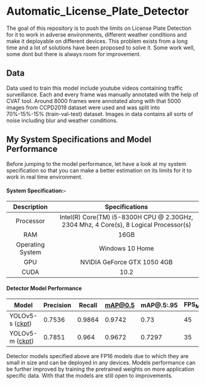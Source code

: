 # Automatic_License_Plate_Detector

The goal of this repository is to push the limits on License Plate Detection for it to work in adverse environments, different weather conditions
and make it deployable on different devices. This problem exists from a long time 
and a lot of solutions have been proposed to solve it. Some work well, some dont 
but there is always room for improvement.    

## Data

Data used to train this model include youtube videos containing traffic surveillance. Each and every frame was manually annotated with the help of CVAT tool. Around 8000 frames were annotated along with that 5000 images from CCPD2019 dataset were used and was split into 70%-15%-15%  (train-val-test) dataset. Images in data contains all sorts of noise including blur and weather conditions. 

## My System Specifications and Model Performance

Before jumping to the model performance, let have a look at my system specification 
so that you can make a better estimation on its limits for it to work in real time 
environment. 

#### System Specification:-

| Description | Specifications |
|:------------:|:---------------: | 
|Processor   | Intel(R) Core(TM) i5-8300H CPU @ 2.30GHz, 2304 Mhz, 4 Core(s), 8 Logical Processor(s) |
|RAM         | 16GB |
|Operating System | Windows 10 Home |
|GPU         | NVIDIA GeForce GTX 1050 4GB |
|CUDA        | 10.2 |

#### Detector Model Performance

| Model                                                                                                   | Precision | Recall | mAP@0.5 | mAP@.5:.95 | FPS<sub>MYSPECS</sub> | params |
| ------------------------------------------------------------------------------------------------------- | --------- | ------ | ------- | ---------- | --------------------- | ------ |
| YOLOv5-s ([ckpt](https://drive.google.com/drive/folders/1mK8vSS7bcvb-qREqdKwkM6qlK71sjp0-?usp=sharing)) | 0.7536    | 0.9864 | 0.9742  | 0.73       | 45                    | 7.1M   |
| YOLOv5-m ([ckpt](https://drive.google.com/drive/folders/1mK8vSS7bcvb-qREqdKwkM6qlK71sjp0-?usp=sharing)) | 0.7851    | 0.964  | 0.9672  | 0.7297     | 35                    | 22.0M  | 

Detector models specified above are FP16 models due to which they are small in size and can be deployed in any devices. Models performance can be further improved by training the pretrained weights on more application specific data. With that the models are still open to improvements.
 
